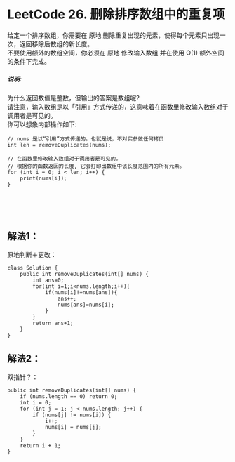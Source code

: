 #    LeetCode 26. 删除排序数组中的重复项

给定一个排序数组，你需要在 原地 删除重复出现的元素，使得每个元素只出现一次，返回移除后数组的新长度。</br>
不要使用额外的数组空间，你必须在 原地 修改输入数组 并在使用 O(1) 额外空间的条件下完成。</br>


##### 说明:
为什么返回数值是整数，但输出的答案是数组呢?</br>
请注意，输入数组是以「引用」方式传递的，这意味着在函数里修改输入数组对于调用者是可见的。</br>
你可以想象内部操作如下:</br>
```
// nums 是以“引用”方式传递的。也就是说，不对实参做任何拷贝
int len = removeDuplicates(nums);

// 在函数里修改输入数组对于调用者是可见的。
// 根据你的函数返回的长度, 它会打印出数组中该长度范围内的所有元素。
for (int i = 0; i < len; i++) {
    print(nums[i]);
}
```
</br></br></br>
##    解法1：
原地判断＋更改：
```
class Solution {
    public int removeDuplicates(int[] nums) {
        int ans=0;
        for(int i=1;i<nums.length;i++){
            if(nums[i]!=nums[ans]){
                ans++;
                nums[ans]=nums[i];
            }
        }
        return ans+1;
    }
}
```

##    解法2：
双指针？：
```
public int removeDuplicates(int[] nums) {
    if (nums.length == 0) return 0;
    int i = 0;
    for (int j = 1; j < nums.length; j++) {
        if (nums[j] != nums[i]) {
            i++;
            nums[i] = nums[j];
        }
    }
    return i + 1;
}
```
